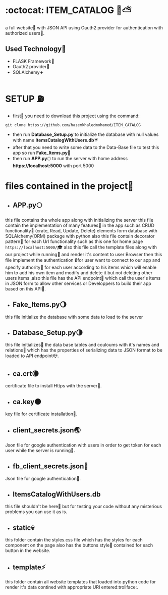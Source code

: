 # :octocat: ITEM_CATALOG :volcano::partly_sunny:
a full website:milky_way: with JSON API using Oauth2 provider for authentication with authorized users:rocket:.

## Used Technology:hammer:
* FLASK Framework:statue_of_liberty:
* Oauth2 provider:rainbow:
* SQLAlchemy:airplane:
# SETUP :fuelpump:
* first:pushpin: you need to download this project using the command: 
```
git clone https://github.com/hazemkhaledmohamed/ITEM_CATALOG 
```
* then run **Database_Setup.py** to initialize the database with null values with name **ItemsCatalogWithUsers.db**:umbrella:
* after that you need to write some data to the Data-Base file to test this app so run **Fake_Items.py**:ring:
* then run **APP.py**:full_moon: to run the server with home address **https://localhost:5000** with port 5000

# files contained in the project:seedling:
* ## **APP.py**:full_moon: 
this file contains tha whole app along with initializing the server 
this file contain the implementation of many features:gift: in the app such as CRUD functionality:palm_tree: (crate, Read, Update, Delete) elements form database with SQLAlchemy(ORM) package with python also this file contain decorator pattern:ear_of_rice: for each Url functionality such as this one for home page ```https://localhost:5000/```:mortar_board: also this file call the template files along with our project while running:tada: and render it's content to user Browser then this file implement the authentication :lock:for user want to connect to our app and specify authority:key: for each user according to his items which will enable him to add his own item and modify and delete it but not deleting other users items
,also this file has the API endpoint:electric_plug: which call the user's items in JSON form to allow other services or Developpers to build their app based on this API:bath:.

* ## **Fake_Items.py**:waning_gibbous_moon: 
this file initialize the database with some data to load to the server

* ## **Database_Setup.py**:last_quarter_moon: 
this file initializes:syringe: the data base tables and couloums with it's names and relations:scroll: which has the properties of serializing data to JSON format to be loaded to API endpoint:mailbox_closed:. 

* ## **ca.crt**:waning_crescent_moon: 
certificate file to install Https with the server:lock_with_ink_pen:. 

* ## **ca.key**:new_moon: 
key file for certificate installation:closed_lock_with_key:.

* ## **client_secrets.json**:earth_asia: 
Json file for google authentication with users in order to get token for each user while the server is running:trumpet:.

* ## **fb_client_secrets.json**:milky_way: 
Json file for google authentication:saxophone:.

* ## **ItemsCatalogWithUsers.db**
this file shouldn't be here:bookmark: but for testing your code without any misterious problems you can use it as is.

* ## **static**:skull:
this folder contain the styles.css file which has the styles for each component on the page also has the buttons style:snake: contained for each button in the website.

* ## **template**:zap:
this folder contain all website templates that loaded into python code for render it's data contined with appropriate URI entered:trollface:.
